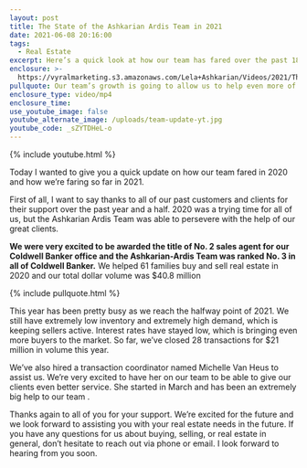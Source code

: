 ```yaml
---
layout: post
title: The State of the Ashkarian Ardis Team in 2021
date: 2021-06-08 20:16:00
tags:
  - Real Estate
excerpt: Here’s a quick look at how our team has fared over the past 18 months.
enclosure: >-
  https://vyralmarketing.s3.amazonaws.com/Lela+Ashkarian/Videos/2021/The+State+of+the+Ashkarian+Ardis+Team+in+2021.mp4
pullquote: Our team’s growth is going to allow us to help even more of you.
enclosure_type: video/mp4
enclosure_time:
use_youtube_image: false
youtube_alternate_image: /uploads/team-update-yt.jpg
youtube_code: _sZYTDHeL-o
---
```

{% include youtube.html %}

Today I wanted to give you a quick update on how our team fared in 2020 and how we’re faring so far in 2021.

First of all, I want to say thanks to all of our past customers and clients for their support over the past year and a half. 2020 was a trying time for all of us, but the Ashkarian Ardis Team was able to persevere with the help of our great clients.&nbsp;

**We were very excited to be awarded the title of No. 2 sales agent for our Coldwell Banker office and the Ashkarian-Ardis Team was ranked No. 3 in all of Coldwell Banker.** We helped 61 families buy and sell real estate in 2020 and our total dollar volume was $40.8 million&nbsp;

{% include pullquote.html %}

This year has been pretty busy as we reach the halfway point of 2021. We still have extremely low inventory and extremely high demand, which is keeping sellers active. Interest rates have stayed low, which is bringing even more buyers to the market. So far, we’ve closed 28 transactions for $21 million in volume this year.

We’ve also hired a transaction coordinator named Michelle Van Heus to assist us. We’re very excited to have her on our team to be able to give our clients even better service. She started in March and has been an extremely big help to our team .

Thanks again to all of you for your support. We’re excited for the future and we look forward to assisting you with your real estate needs in the future. If you have any questions for us about buying, selling, or real estate in general, don’t hesitate to reach out via phone or email. I look forward to hearing from you soon.
